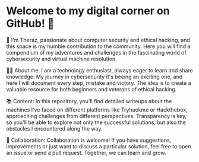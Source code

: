 # Welcome to my digital corner on GitHub! 🚀

👋 I'm Theraz, passionate about computer security and ethical hacking, and this space is my humble contribution to the community. Here you will find a compendium of my adventures and challenges in the fascinating world of cybersecurity and virtual machine resolution.

👨‍💻 About me:
I am a technology enthusiast, always eager to learn and share knowledge. My journey in cybersecurity it's beeing an exciting one, and here I will document every step, mistake and victory. The idea is to create a valuable resource for both beginners and veterans of ethical hacking.

📚 Content:
In this repository, you'll find detailed writeups about the machines I've faced on different platforms like Tryhackme or Hackthebox, approaching challenges from different perspectives. Transparency is key, so you'll be able to explore not only the successful solutions, but also the obstacles I encountered along the way.

🤝 Collaboration:
Collaboration is welcome! If you have suggestions, improvements or just want to discuss a particular solution, feel free to open an issue or send a pull request. Together, we can learn and grow.
